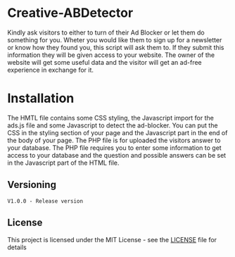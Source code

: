 # Creative-ABDetector
Kindly ask visitors to either to turn of their Ad Blocker or let them do something for you. 
Wheter you would like them to sign up for a newsletter or know how they found you, this script will ask them to. If they submit this information they will be given access to your website. The owner of the website will get some useful data and the visitor will get an ad-free experience in exchange for it.

# Installation
The HMTL file contains some CSS styling, the Javascript import for the ads.js file and some Javascript to detect the ad-blocker. You can put the CSS in the styling section of your page and the Javascript part in the end of the body of your page. The PHP file is for uploaded the visitors answer to your database. 
The PHP file requires you to enter some information to get access to your database and the question and possible answers can be set in the Javascript part of the HTML file.

## Versioning

```
V1.0.0 - Release version
```

## License

This project is licensed under the MIT License - see the [LICENSE](LICENSE) file for details
